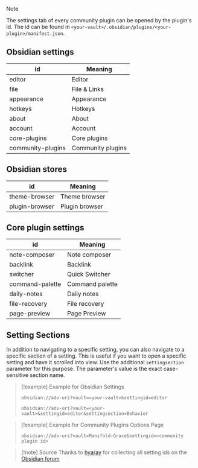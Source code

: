 > [!note]
> The settings tab of every community plugin can be opened by the plugin's id. The id can be found in `<your-vault>/.obsidian/plugins/<your-plugin>/manifest.json`.
> 

## Obsidian settings

| id                | Meaning           |
| ----------------- | ----------------- |
| editor            | Editor            |
| file              | File  & Links     |
| appearance        | Appearance        |
| hotkeys           | Hotkeys           |
| about             | About             |
| account           | Account           |
| core-plugins      | Core plugins      |
| community-plugins | Community plugins |

## Obsidian stores

| id             | Meaning        |
| -------------- | -------------- |
| theme-browser  | Theme browser  |
| plugin-browser | Plugin browser |


## Core plugin settings

| id              | Meaning         |
| --------------- | --------------- |
| note-composer   | Note composer   |
| backlink        | Backlink        |
| switcher        | Quick Switcher  |
| command-palette | Command palette |
| daily-notes     | Daily notes     |
| file-recovery   | File recovery   |
| page-preview    | Page Preview    |

## Setting Sections

In addition to navigating to a specific setting, you can also navigate to a specific section of a setting. This is useful if you want to open a specific setting and have it scrolled into view. Use the additional `settingsection` parameter for this purpose. The parameter's value is the exact case-sensitive section name.


> [!example] Example for Obsidian Settings
> ```uri
> obsidian://adv-uri?vault=<your-vault>&settingid=editor
> ```
> ```uri
> obsidian://adv-uri?vault=<your-vault>&settingid=editor&settingsection=Behavior
> ```

> [!example] Example for Community Plugins Options Page
> ```uri
> obsidian://adv-uri?vault=Manifold-Grace&settingid=<community plugin id>
> ```

> [!note] Source
> Thanks to [hyaray](https://github.com/hyaray) for collecting all setting ids on the [Obsidian forum](https://forum-zh.obsidian.md/t/topic/7365)
